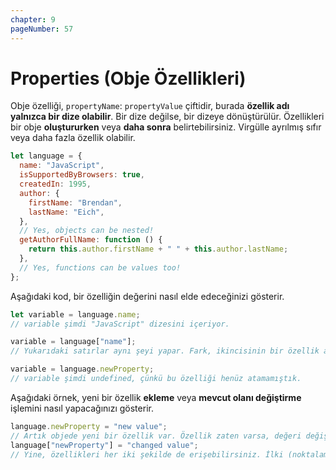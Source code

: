 ```yaml
---
chapter: 9
pageNumber: 57
---
```


# Properties (Obje Özellikleri)

Obje özelliği, `propertyName`: `propertyValue` çiftidir, burada **özellik adı yalnızca bir dize olabilir**. Bir dize değilse, bir dizeye dönüştürülür. Özellikleri bir obje **oluştururken** veya **daha sonra** belirtebilirsiniz. Virgülle ayrılmış sıfır veya daha fazla özellik olabilir.

```javascript
let language = {
  name: "JavaScript",
  isSupportedByBrowsers: true,
  createdIn: 1995,
  author: {
    firstName: "Brendan",
    lastName: "Eich",
  },
  // Yes, objects can be nested!
  getAuthorFullName: function () {
    return this.author.firstName + " " + this.author.lastName;
  },
  // Yes, functions can be values too!
};
```

Aşağıdaki kod, bir özelliğin değerini nasıl elde edeceğinizi gösterir.

```javascript
let variable = language.name;
// variable şimdi "JavaScript" dizesini içeriyor.

variable = language["name"];
// Yukarıdaki satırlar aynı şeyi yapar. Fark, ikincisinin bir özellik adı olarak herhangi bir dize kullanmasına izin vermesidir, ancak okunması daha az kolaydır.

variable = language.newProperty;
// variable şimdi undefined, çünkü bu özelliği henüz atamamıştık.
```

Aşağıdaki örnek, yeni bir özellik **ekleme** veya **mevcut olanı değiştirme** işlemini nasıl yapacağınızı gösterir.

```javascript
language.newProperty = "new value";
// Artık objede yeni bir özellik var. Özellik zaten varsa, değeri değiştirilecektir.
language["newProperty"] = "changed value";
// Yine, özellikleri her iki şekilde de erişebilirsiniz. İlki (noktalama notasyonu) önerilir.
```
